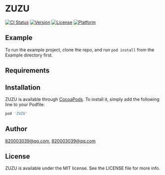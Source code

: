 # ZUZU

[![CI Status](https://img.shields.io/travis/820003039@qq.com/ZUZU.svg?style=flat)](https://travis-ci.org/820003039@qq.com/ZUZU)
[![Version](https://img.shields.io/cocoapods/v/ZUZU.svg?style=flat)](https://cocoapods.org/pods/ZUZU)
[![License](https://img.shields.io/cocoapods/l/ZUZU.svg?style=flat)](https://cocoapods.org/pods/ZUZU)
[![Platform](https://img.shields.io/cocoapods/p/ZUZU.svg?style=flat)](https://cocoapods.org/pods/ZUZU)

## Example

To run the example project, clone the repo, and run `pod install` from the Example directory first.

## Requirements

## Installation

ZUZU is available through [CocoaPods](https://cocoapods.org). To install
it, simply add the following line to your Podfile:

```ruby
pod 'ZUZU'
```

## Author

820003039@qq.com, 820003039@qq.com

## License

ZUZU is available under the MIT license. See the LICENSE file for more info.
